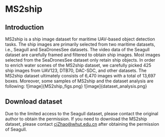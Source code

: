 # MS2ship

## Introduction
MS2ship is a ship image dataset for maritime UAV-based object detection tasks. The ship images are primarily selected from two maritime datasets, i.e., Seagull and SeaDronesSee datasets. The video data of the Seagull dataset are carefully framed and filtered to obtain ship images. Most images selected from the SeaDronesSee dataset only retain ship objects. In order to enrich water scenes of the MS2ship dataset, we carefully picked 425 ship images from UAV123, DTB70, DAC-SDC, and other datasets. The MS2ship dataset ultimately consists of 6,470 images with a total of 13,697 boxes. Moreover, some samples of MS2ship and the dataset analysis are following:
![image]{MS2ship_figs.png}
![image]{dataset_analysis.png}

## Download dataset
Due to the limited access to the Seagull dataset, please contact the original author to obtain the permission. If you need to download the MS2ship dataset, please contact cjZhao@whut.edu.cn after obtaining the permission of Seagull.
